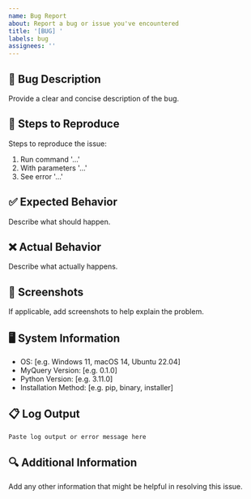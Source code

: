 ```yaml
---
name: Bug Report
about: Report a bug or issue you've encountered
title: '[BUG] '
labels: bug
assignees: ''
---
```


## 🐛 Bug Description

Provide a clear and concise description of the bug.

## 🔄 Steps to Reproduce

Steps to reproduce the issue:

1. Run command '...'
2. With parameters '...'
3. See error '...'

## ✅ Expected Behavior

Describe what should happen.

## ❌ Actual Behavior

Describe what actually happens.

## 📸 Screenshots

If applicable, add screenshots to help explain the problem.

## 🖥️ System Information

- OS: [e.g. Windows 11, macOS 14, Ubuntu 22.04]
- MyQuery Version: [e.g. 0.1.0]
- Python Version: [e.g. 3.11.0]
- Installation Method: [e.g. pip, binary, installer]

## 📋 Log Output

```
Paste log output or error message here
```

## 🔍 Additional Information

Add any other information that might be helpful in resolving this issue.

